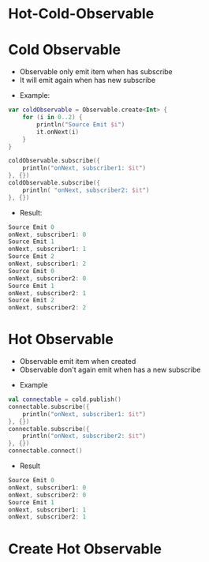 # Hot-Cold-Observable

# Cold Observable
- Observable only emit item when has subscribe
- It will emit again when has new subscribe
* Example:
```kotlin
var coldObservable = Observable.create<Int> {
    for (i in 0..2) {
        println("Source Emit $i")
        it.onNext(i)
    }
}

coldObservable.subscribe({
    println("onNext, subscriber1: $it")
}, {})
coldObservable.subscribe({
    println( "onNext, subscriber2: $it")
}, {})
```
* Result:
```kotlin
Source Emit 0
onNext, subscriber1: 0
Source Emit 1
onNext, subscriber1: 1
Source Emit 2
onNext, subscriber1: 2
Source Emit 0
onNext, subscriber2: 0
Source Emit 1
onNext, subscriber2: 1
Source Emit 2
onNext, subscriber2: 2
```
# Hot Observable
- Observable emit item when created
- Observable don't again emit when has a new subscribe
* Example
```kotlin
val connectable = cold.publish()
connectable.subscribe({
    println("onNext, subscriber1: $it")
}, {})
connectable.subscribe({
    println("onNext, subscriber2: $it")
}, {})
connectable.connect()
```
* Result
```kotlin
Source Emit 0
onNext, subscriber1: 0
onNext, subscriber2: 0
Source Emit 1
onNext, subscriber1: 1
onNext, subscriber2: 1
```
# Create Hot Observable
